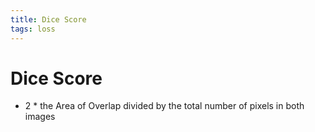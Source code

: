 ```yaml
---
title: Dice Score
tags: loss
---
```


# Dice Score
- 2 * the Area of Overlap divided by the total number of pixels in both images


